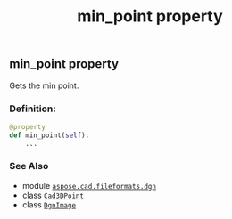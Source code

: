 ﻿---
title: min_point property
second_title: Aspose.CAD for Python via .NET API References
description: 
type: docs
weight: 220
url: /python-net/aspose.cad.fileformats.dgn/dgnimage/min_point/
is_root: false
---

## min_point property


Gets the min point.
### Definition:
```python
@property
def min_point(self):
    ...
```

### See Also
* module [`aspose.cad.fileformats.dgn`](../../)
* class [`Cad3DPoint`](/cad/python-net/aspose.cad.fileformats.cad.cadobjects/cad3dpoint)
* class [`DgnImage`](/cad/python-net/aspose.cad.fileformats.dgn/dgnimage)
